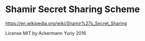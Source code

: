 Shamir Secret Sharing Scheme
===

https://en.wikipedia.org/wiki/Shamir%27s_Secret_Sharing

License MIT by Ackermann Yuriy 2016